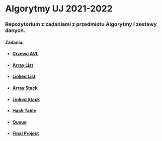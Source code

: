 # Algorytmy UJ 2021-2022

### Repozytorium z zadaniami z przedmiotu Algorytmy i zestawy danych.
#### Zadania:

- #### [Drzewo AVL](AVL/)
- #### [Array List](arrayList/)
- #### [Linked List](linkedList/)
- #### [Array Stack](arrayStack/)
- #### [Linked Stack](linkedStack/)
- #### [Hash Table](hashTable/)
- #### [Queue](q/)
- #### [Final Project](project/)
